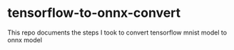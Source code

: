 # tensorflow-to-onnx-convert

This repo documents the steps I took to convert tensorflow mnist model to onnx model
